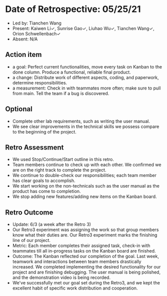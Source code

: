 # Date of Retrospective: 05/25/21

* Led by: Tianchen Wang
* Present: Kaiwen Li✓, Sunrise Gao✓, Liuhao Wu✓, Tianchen Wang✓, Orion Schwellenbach✓
* Absent: N/A

## Action item

* a goal: Perfect current functionalities, move every task on Kanban to the done column. Produce a functional, reliable final product.
* a change: Distribute work of different aspects, coding, and paperwork, determine responsibilities.
* a measurement: Check in with teammates more often; make sure to pull from main. Tell the team if a bug is discovered.

## Optional

* Complete other lab requirements, such as writing the user manual.
* We see clear improvements in the technical skills we possess compare to the beginning of the project.

## Retro Assessment

* We used Stop/Continue/Start outline in this retro.
* Team members continue to check up with each other. We confirmed we are on the right track to complete the project.
* We continue to double-check our responsibilities; each team member has clear goals to accomplish.
* We start working on the non-technicals such as the user manual as the product has come to completion.
* We stop adding new features/adding new items on the Kanban board.

## Retro Outcome
* Update: 6/3 (a week after the Retro 3)
* Our Retro3 experiment was assigning the work so that group members know what their duties are. Our Retro3 experiment marks the finishing line of our project.
* Metric: Each member completes their assigned task, check-in with teammates till all in-progress tasks on the Kanban board are finished.
* Outcome: The Kanban reflected our completion of the goal. Last week, teamwork and interactions between team members drastically increased. We completed implementing the desired functionality for our project and are finishing debugging. The user manual is being polished, and the demonstration video is being recorded.
* We've successfully met our goal set during the Retro3, and we kept the excellent habit of specific work distribution and cooperation.

